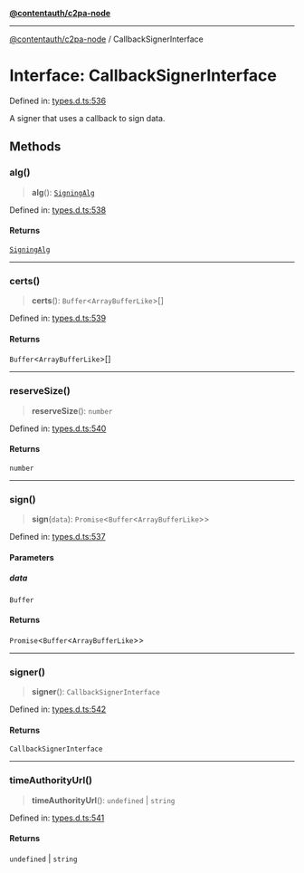 [**@contentauth/c2pa-node**](../README.md)

***

[@contentauth/c2pa-node](../README.md) / CallbackSignerInterface

# Interface: CallbackSignerInterface

Defined in: [types.d.ts:536](https://github.com/contentauth/c2pa-node-v2/blob/280e70a4878b95c480efb475988df1206fe5da39/js-src/types.d.ts#L536)

A signer that uses a callback to sign data.

## Methods

### alg()

> **alg**(): [`SigningAlg`](../type-aliases/SigningAlg.md)

Defined in: [types.d.ts:538](https://github.com/contentauth/c2pa-node-v2/blob/280e70a4878b95c480efb475988df1206fe5da39/js-src/types.d.ts#L538)

#### Returns

[`SigningAlg`](../type-aliases/SigningAlg.md)

***

### certs()

> **certs**(): `Buffer`\<`ArrayBufferLike`\>[]

Defined in: [types.d.ts:539](https://github.com/contentauth/c2pa-node-v2/blob/280e70a4878b95c480efb475988df1206fe5da39/js-src/types.d.ts#L539)

#### Returns

`Buffer`\<`ArrayBufferLike`\>[]

***

### reserveSize()

> **reserveSize**(): `number`

Defined in: [types.d.ts:540](https://github.com/contentauth/c2pa-node-v2/blob/280e70a4878b95c480efb475988df1206fe5da39/js-src/types.d.ts#L540)

#### Returns

`number`

***

### sign()

> **sign**(`data`): `Promise`\<`Buffer`\<`ArrayBufferLike`\>\>

Defined in: [types.d.ts:537](https://github.com/contentauth/c2pa-node-v2/blob/280e70a4878b95c480efb475988df1206fe5da39/js-src/types.d.ts#L537)

#### Parameters

##### data

`Buffer`

#### Returns

`Promise`\<`Buffer`\<`ArrayBufferLike`\>\>

***

### signer()

> **signer**(): `CallbackSignerInterface`

Defined in: [types.d.ts:542](https://github.com/contentauth/c2pa-node-v2/blob/280e70a4878b95c480efb475988df1206fe5da39/js-src/types.d.ts#L542)

#### Returns

`CallbackSignerInterface`

***

### timeAuthorityUrl()

> **timeAuthorityUrl**(): `undefined` \| `string`

Defined in: [types.d.ts:541](https://github.com/contentauth/c2pa-node-v2/blob/280e70a4878b95c480efb475988df1206fe5da39/js-src/types.d.ts#L541)

#### Returns

`undefined` \| `string`
